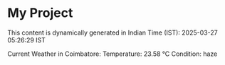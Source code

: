 # My Project

This content is dynamically generated in Indian Time (IST): 2025-03-27 05:26:29 IST


Current Weather in Coimbatore:
Temperature: 23.58 °C
Condition: haze
